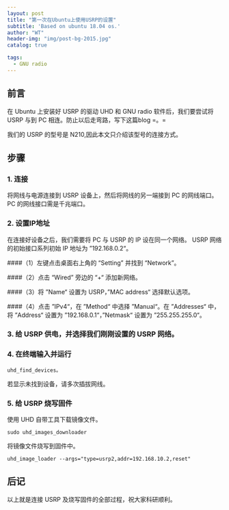 ```yaml
---
layout: post
title: "第一次在Ubuntu上使用USRP的设置"
subtitle: 'Based on ubuntu 18.04 os.'
author: "WT"
header-img: "img/post-bg-2015.jpg"
catalog: true

tags:
  - GNU radio
---
```


## 前言

在 Ubuntu 上安装好 USRP 的驱动 UHD 和 GNU radio 软件后，我们要尝试将 USRP 与到 PC 相连。防止以后走弯路，写下这篇blog =。=

我们的 USRP 的型号是 N210,因此本文只介绍该型号的连接方式。

## 步骤

### 1. 连接

将网线与电源连接到 USRP 设备上，然后将网线的另一端接到 PC 的网线端口。PC 的网线接口需是千兆端口。

### 2. 设置IP地址

在连接好设备之后，我们需要将 PC 与 USRP 的 IP 设在同一个网络。 USRP 网络的初始接口系列初始 IP 地址为 ”192.168.0.2“。

####（1）左键点击桌面右上角的 “Setting” 并找到 “Network”。

####（2）点击 “Wired” 旁边的 “+“ 添加新网络。

####（3）将 ”Name“ 设置为 USRP，”MAC address“ 选择默认选项。

####（4）点击 ”IPv4“，在 ”Method“ 中选择 ”Manual“。在 ”Addresses“ 中，将 ”Address“ 设置为 ”192.168.0.1“，”Netmask“ 设置为 ”255.255.255.0“。

### 3. 给 USRP 供电，并选择我们刚刚设置的 USRP 网络。

### 4. 在终端输入并运行

```
uhd_find_devices。
```

若显示未找到设备，请多次插拔网线。

### 5. 给 USRP 烧写固件

使用 UHD 自带工具下载镜像文件。

```
sudo uhd_images_downloader
```
将镜像文件烧写到固件中。

```
uhd_image_loader --args="type=usrp2,addr=192.168.10.2,reset"
```

## 后记

以上就是连接 USRP 及烧写固件的全部过程，祝大家科研顺利。



